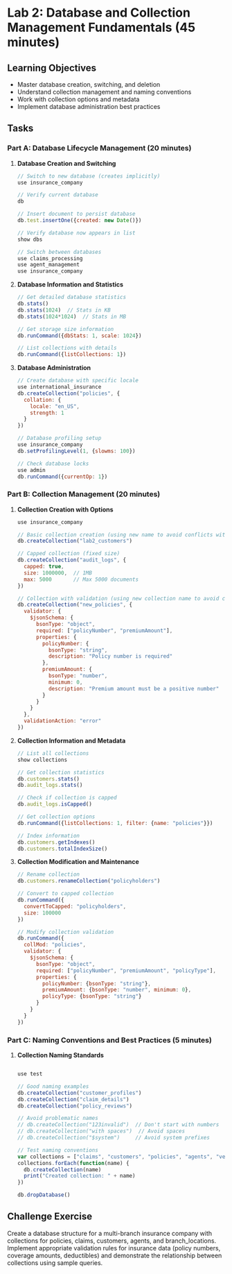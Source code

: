 # Lab 2: Database and Collection Management Fundamentals (45 minutes)

## Learning Objectives
- Master database creation, switching, and deletion
- Understand collection management and naming conventions
- Work with collection options and metadata
- Implement database administration best practices

## Tasks

### Part A: Database Lifecycle Management (20 minutes)
1. **Database Creation and Switching**
   ```javascript
   // Switch to new database (creates implicitly)
   use insurance_company

   // Verify current database
   db

   // Insert document to persist database
   db.test.insertOne({created: new Date()})

   // Verify database now appears in list
   show dbs

   // Switch between databases
   use claims_processing
   use agent_management
   use insurance_company
   ```

2. **Database Information and Statistics**
   ```javascript
   // Get detailed database statistics
   db.stats()
   db.stats(1024)  // Stats in KB
   db.stats(1024*1024)  // Stats in MB

   // Get storage size information
   db.runCommand({dbStats: 1, scale: 1024})

   // List collections with details
   db.runCommand({listCollections: 1})
   ```

3. **Database Administration**
   ```javascript
   // Create database with specific locale
   use international_insurance
   db.createCollection("policies", {
     collation: {
       locale: "en_US",
       strength: 1
     }
   })

   // Database profiling setup
   use insurance_company
   db.setProfilingLevel(1, {slowms: 100})

   // Check database locks
   use admin
   db.runCommand({currentOp: 1})
   ```

### Part B: Collection Management (20 minutes)
1. **Collection Creation with Options**
   ```javascript
   use insurance_company

   // Basic collection creation (using new name to avoid conflicts with existing data)
   db.createCollection("lab2_customers")

   // Capped collection (fixed size)
   db.createCollection("audit_logs", {
     capped: true,
     size: 1000000,  // 1MB
     max: 5000       // Max 5000 documents
   })

   // Collection with validation (using new collection name to avoid conflicts)
   db.createCollection("new_policies", {
     validator: {
       $jsonSchema: {
         bsonType: "object",
         required: ["policyNumber", "premiumAmount"],
         properties: {
           policyNumber: {
             bsonType: "string",
             description: "Policy number is required"
           },
           premiumAmount: {
             bsonType: "number",
             minimum: 0,
             description: "Premium amount must be a positive number"
           }
         }
       }
     },
     validationAction: "error"
   })
   ```

2. **Collection Information and Metadata**
   ```javascript
   // List all collections
   show collections

   // Get collection statistics
   db.customers.stats()
   db.audit_logs.stats()

   // Check if collection is capped
   db.audit_logs.isCapped()

   // Get collection options
   db.runCommand({listCollections: 1, filter: {name: "policies"}})

   // Index information
   db.customers.getIndexes()
   db.customers.totalIndexSize()
   ```

3. **Collection Modification and Maintenance**
   ```javascript
   // Rename collection
   db.customers.renameCollection("policyholders")

   // Convert to capped collection
   db.runCommand({
     convertToCapped: "policyholders",
     size: 100000
   })

   // Modify collection validation
   db.runCommand({
     collMod: "policies",
     validator: {
       $jsonSchema: {
         bsonType: "object",
         required: ["policyNumber", "premiumAmount", "policyType"],
         properties: {
           policyNumber: {bsonType: "string"},
           premiumAmount: {bsonType: "number", minimum: 0},
           policyType: {bsonType: "string"}
         }
       }
     }
   })
   ```

### Part C: Naming Conventions and Best Practices (5 minutes)
1. **Collection Naming Standards**
   ```javascript

   use test

   // Good naming examples
   db.createCollection("customer_profiles")
   db.createCollection("claim_details")
   db.createCollection("policy_reviews")

   // Avoid problematic names
   // db.createCollection("123invalid")  // Don't start with numbers
   // db.createCollection("with spaces")  // Avoid spaces
   // db.createCollection("$system")     // Avoid system prefixes

   // Test naming conventions
   var collections = ["claims", "customers", "policies", "agents", "vehicles"]
   collections.forEach(function(name) {
     db.createCollection(name)
     print("Created collection: " + name)
   })

   db.dropDatabase()
   ```

## Challenge Exercise
Create a database structure for a multi-branch insurance company with collections for policies, claims, customers, agents, and branch_locations. Implement appropriate validation rules for insurance data (policy numbers, coverage amounts, deductibles) and demonstrate the relationship between collections using sample queries.